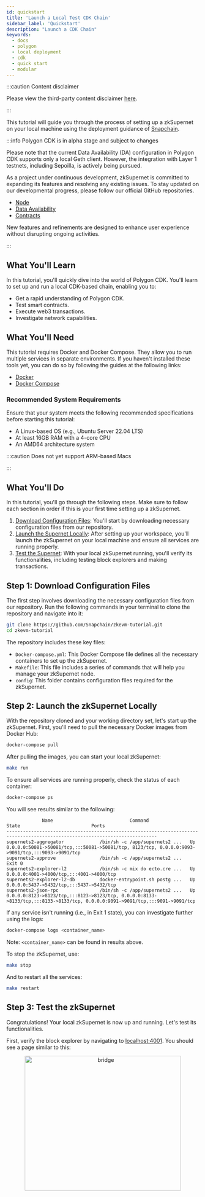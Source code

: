 ```yaml
---
id: quickstart
title: 'Launch a Local Test CDK Chain'
sidebar_label: 'Quickstart'
description: "Launch a CDK Chain"
keywords:
  - docs
  - polygon
  - local deployment
  - cdk
  - quick start
  - modular
---
```


:::caution Content disclaimer

Please view the third-party content disclaimer [<ins>here</ins>](https://github.com/0xPolygon/wiki/blob/master/CONTENT_DISCLAIMER.md).

:::

This tutorial will guide you through the process of setting up a zkSupernet on your local machine using the deployment guidance of [Snapchain](https://www.snapchain.dev/).

:::info Polygon CDK is in alpha stage and subject to changes

Please note that the current Data Availability (DA) configuration in Polygon CDK supports only a local Geth client. However, the integration with Layer 1 testnets, including Sepoilla, is actively being pursued.

As a project under continuous development, zkSupernet is committed to expanding its features and resolving any existing issues. To stay updated on our developmental progress, please follow our official GitHub repositories.

- [<ins>Node</ins>](https://github.com/0xPolygon/supernets2-node)
- [<ins>Data Availability</ins>](https://github.com/0xPolygon/supernets2-data-availability)
- [<ins>Contracts</ins>](https://github.com/0xPolygon/supernets2-contracts)

New features and refinements are designed to enhance user experience without disrupting ongoing activities.

:::

## What You'll Learn

<!-- explain actual setup, like mock prover-->

In this tutorial, you'll quickly dive into the world of Polygon CDK. You'll learn to set up and run a local CDK-based chain, enabling you to:

- Get a rapid understanding of Polygon CDK.
- Test smart contracts.
- Execute web3 transactions.
- Investigate network capabilities.

## What You'll Need

This tutorial requires Docker and Docker Compose. They allow you to run multiple services in separate environments. If you haven't installed these tools yet, you can do so by following the guides at the following links:

- [Docker](https://www.docker.com/get-started)
- [Docker Compose](https://docs.docker.com/compose/install/)

### Recommended System Requirements

Ensure that your system meets the following recommended specifications before starting this tutorial:

- A Linux-based OS (e.g., Ubuntu Server 22.04 LTS)
- At least 16GB RAM with a 4-core CPU
- An AMD64 architecture system

:::caution Does not yet support ARM-based Macs

:::

## What You'll Do

In this tutorial, you'll go through the following steps. Make sure to follow each section in order if this is your first time setting up a zkSupernet.

1. [Download Configuration Files](#step-1-download-configuration-files): You'll start by downloading necessary configuration files from our repository.
2. [Launch the Supernet Locally](#step-2-launch-the-supernet-locally): After setting up your workspace, you'll launch the zkSupernet on your local machine and ensure all services are running properly.
3. [Test the Supernet](#step-3-test-the-supernet): With your local zkSupernet running, you'll verify its functionalities, including testing block explorers and making transactions.

## Step 1: Download Configuration Files

The first step involves downloading the necessary configuration files from our repository. Run the following commands in your terminal to clone the repository and navigate into it:

```bash
git clone https://github.com/Snapchain/zkevm-tutorial.git
cd zkevm-tutorial
```

The repository includes these key files:

- `Docker-compose.yml`: This Docker Compose file defines all the necessary containers to set up the zkSupernet. 
- `Makefile`: This file includes a series of commands that will help you manage your zkSupernet node.
- `config`: This folder contains configuration files required for the zkSupernet.

## Step 2: Launch the zkSupernet Locally

With the repository cloned and your working directory set, let's start up the zkSupernet. First, you'll need to pull the necessary Docker images from Docker Hub:

```bash
docker-compose pull
```

After pulling the images, you can start your local zkSupernet:

```bash
make run
```

To ensure all services are running properly, check the status of each container:

```bash
docker-compose ps 
```

You will see results similar to the following:

```shell
             Name                            Command                  State                          Ports                   
-----------------------------------------------------------------------------------------------------------------------------
supernets2-aggregator             /bin/sh -c /app/supernets2 ...   Up             0.0.0.0:50081->50081/tcp,:::50081->50081/tcp, 8123/tcp, 0.0.0.0:9093->9091/tcp,:::9093->9091/tcp   
supernets2-approve                /bin/sh -c /app/supernets2 ...   Exit 0
supernets2-explorer-l2            /bin/sh -c mix do ecto.cre ...   Up             0.0.0.0:4001->4000/tcp,:::4001->4000/tcp
supernets2-explorer-l2-db         docker-entrypoint.sh postg ...   Up             0.0.0.0:5437->5432/tcp,:::5437->5432/tcp
supernets2-json-rpc               /bin/sh -c /app/supernets2 ...   Up             0.0.0.0:8123->8123/tcp,:::8123->8123/tcp, 0.0.0.0:8133->8133/tcp,:::8133->8133/tcp, 0.0.0.0:9091->9091/tcp,:::9091->9091/tcp
```

If any service isn't running (i.e., in Exit 1 state), you can investigate further using the logs:

```bash
docker-compose logs <container_name>
```

Note: `<container_name>` can be found in results above.


To stop the zkSupernet, use:

```bash
make stop
```

And to restart all the services:

```bash
make restart
```

## Step 3: Test the zkSupernet

Congratulations! Your local zkSupernet is now up and running. Let's test its functionalities.

First, verify the block explorer by navigating to [localhost:4001](http://localhost:4001/). You should see a page similar to this:

<div align="center">
  <img src="/img/zksupernets/zksupernets-block-explorer-empty.png" alt="bridge" width="90%" height="30%" />
</div>

<br/>

Now, let's add the network to your Web3 wallet by populating the necessary fields.
> **We'll use MetaMask for our example.**

- Set the chain ID is **1001**. 
- The currency symbol is **POL** by default. 
- The RPC node and block explorer containers can be found at ports **8123** and **4001**, respectively.

<div align="center">
  <img src="/img/zksupernets/zksupernets-metamask-add-network.png" alt="bridge" width="90%" height="30%" />
</div>

Next, switch to the new network:

<div align="center">
  <img src="/img/zksupernets/zksupernets-metamask-switch-network.png" alt="bridge" width="90%" height="30%" />
</div>

By default, an account with private key `0xac0974bec39a17e36ba4a6b4d238ff944bacb478cbed5efcae784d7bf4f2ff80` has been preloaded with tokens.

:::caution NEVER transfer real assets to the address associated with the above private key
:::

Import this account and check the balance:

<div align="center">
  <img src="/img/zksupernets/zksupernets-metamask-import-account.gif" alt="bridge" width="90%" height="30%" />
</div>

You can now try a transaction by transferring some tokens to another account:

<div align="center">
  <img src="/img/zksupernets/zksupernets-metamask-transfer.gif" alt="bridge" width="90%" height="30%" />
</div>

After confirming the transaction, check the updated balances:

<div align="center">
  <img src="/img/zksupernets/zksupernets-metamask-transfer-result.gif" alt="bridge" width="90%" height="30%" />
</div>

You can also view the transaction details in the block explorer by clicking on the transaction details in MetaMask:

<div align="center">
  <img src="/img/zksupernets/zksupernets-tx-view-on-block-explorer.gif" alt="bridge" width="90%" height="30%" />
</div>
